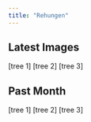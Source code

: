 ```yaml
---
title: "Rehungen"
---
```


## Latest Images

[tree 1] [tree 2] [tree 3]

## Past Month

[tree 1] [tree 2] [tree 3]
